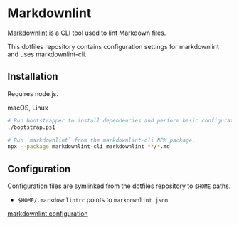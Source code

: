 # Markdownlint

[Markdownlint](https://github.com/markdownlint/markdownlint) is a CLI tool used to lint Markdown files.

This dotfiles repository contains configuration settings for markdownlint and uses markdownlint-cli.

## Installation

Requires node.js.

macOS, Linux

```sh
# Run bootstrapper to install dependencies and perform basic configuration.
./bootstrap.ps1

# Run `markdownlint` from the markdownlint-cli NPM package.
npx --package markdownlint-cli markdownlint **/*.md
```

## Configuration

Configuration files are symlinked from the dotfiles repository to `$HOME` paths.

- `$HOME/.markdownlintrc` points to `markdownlint.json`

[markdownlint configuration](https://github.com/markdownlint/markdownlint/blob/master/docs/configuration.md)

